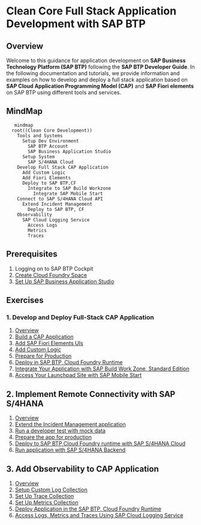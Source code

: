 # Clean Core Full Stack Application Development with SAP BTP

## Overview

Welcome to this guidance for application development on **SAP Business Technology Platform (SAP BTP)** following the **SAP BTP Developer Guide**. In the following documentation and tutorials, we provide information and examples on how to develop and deploy a full stack application based on **SAP Cloud Application Programming Model (CAP)** and **SAP Fiori elements** on SAP BTP using different tools and services.

## MindMap

```mermaid
   mindmap
  root((Clean Core Development))
    Tools and Systems
      Setup Dev Environment
        SAP BTP Account
        SAP Business Application Studio
      Setup System   
        SAP S/4HANA Cloud
    Develop Full Stack CAP Application 
      Add Custom Logic
      Add Fiori Elements
      Deploy to SAP BTP,CF
        Integrate to SAP Build Workzone
          Integrate SAP Mobile Start
    Connect to SAP S/4HANA Cloud API
      Extend Incident Management
        Deploy to SAP BTP, CF
    Observability
      SAP Cloud Logging Service
        Access Logs
        Metrics
        Traces
```
## Prerequisites

1. Logging on to SAP BTP Cockpit
2. [Create Cloud Foundry Space](./space.md)
1. [Set Up SAP Business Application Studio](./bas.md)


## Exercises

### 1. Develop and Deploy Full-Stack CAP Application

1. [Overview](./overview1.md)
2. [Build a CAP Application](https://developers.sap.com/tutorials/build-cap-app.html)
3. [Add SAP Fiori Elements UIs](./docs/generate-fiori-ui.md)
4. [Add Custom Logic](./docs/custom.md)
5. [Prepare for Production](./production.md)
6. [Deploy in SAP BTP, Cloud Foundry Runtime](./docs/deploy-basic.md)
7. [Integrate Your Application with SAP Build Work Zone, Standard Edition](./integrate-with-work-zone/integrate-with-work-zone.md)
8. [Access Your Launchpad Site with SAP Mobile Start](./docs/mobilestart.md)

## 2. Implement Remote Connectivity with SAP S/4HANA

1. [Overview](./overview2.md)
2. [Extend the Incident Management аpplication](./docs/extend-app.md)
3. [Run a developer test with mock data](./docs/test-with-mock.md)
4. [Prepare the app for production](./docs/prep-for-prod.md)
5. [Deploy to SAP BTP Cloud Foundry runtime with SAP S/4HANA Cloud](./docs/deploy-to-cf.md)
6. [Run application with SAP S/4HANA Backend](https://github.com/SAP-samples/btp-developer-guide-cap/blob/main/documentation/remote-service/test-the-application/test-the-app.md)

## 3. Add Observability to CAP Application

1. [Overview](./overview3.md)
2. [Setup Custom Log Collection](https://github.com/SAP-samples/btp-developer-guide-cap/blob/main/documentation/observability/2-implement.md)
3. [Set Up Trace Collection](https://github.com/SAP-samples/btp-developer-guide-cap/blob/main/documentation/observability/3-implement-traces.md)
4. [Set Up Metrics Collection](https://github.com/SAP-samples/btp-developer-guide-cap/blob/main/documentation/observability/metrics.md)
5. [Deploy Application in the SAP BTP, Cloud Foundry Runtime](https://github.com/SAP-samples/btp-developer-guide-cap/blob/main/documentation/observability/4-deploy-to-cf-ws.md)
6. [Access Logs, Metrics and Traces Using SAP Cloud Logging Service](https://github.com/SAP-samples/btp-developer-guide-cap/blob/main/documentation/observability/6-test-the-flow.md)



